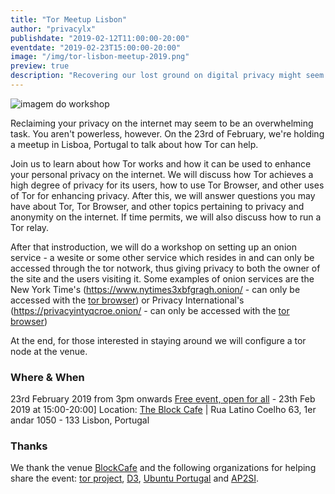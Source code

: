 ```yaml
---
title: "Tor Meetup Lisbon"
author: "privacylx"
publishdate: "2019-02-12T11:00:00-20:00"
eventdate: "2019-02-23T15:00:00-20:00"
image: "/img/tor-lisbon-meetup-2019.png"
preview: true
description: "Recovering our lost ground on digital privacy might seem like an overwhelming taks, but in fact it is not as hard. In this workshop, we will explore and explain how to can help us in that as well as have a gathering of people interested in these topics"
---
```


![imagem do workshop](/img/tor-lisbon-meetup-2019.png)

Reclaiming your privacy on the internet may seem to be an overwhelming task. You aren't powerless, however. On the 23rd of February, we're holding a meetup in Lisboa, Portugal to talk about how Tor can help.

Join us to learn about how Tor works and how it can be used to enhance your personal privacy on the internet. We will discuss how Tor achieves a high degree of privacy for its users, how to use Tor Browser, and other uses of Tor for enhancing privacy. After this, we will answer questions you may have about Tor, Tor Browser, and other topics pertaining to privacy and anonymity on the internet. If time permits, we will also discuss how to run a Tor relay.

After that instroduction, we will do a workshop on setting up an onion service - a wesite or some other service which resides in and can only be accessed through the tor notwork, thus giving privacy to both the owner of the site and the users visiting it. Some examples of onion services are the New York Time's (https://www.nytimes3xbfgragh.onion/ - can only be accessed with the [tor browser](https://torproject.org)) or Privacy International's (https://privacyintyqcroe.onion/ - can only be accessed with the [tor browser](https://torproject.org))


At the end, for those interested in staying around we will configure a tor node at the venue.

### Where & When
23rd February 2019 from 3pm onwards
[Free event, open for all](https://www.meetup.com/Social-at-The-Block-Cafe/) - 23th Feb 2019 at 15:00-20:00]
Location: [The Block Cafe](http://theblock.cafe/) |  Rua Latino Coelho 63, 1er andar 1050 - 133 Lisbon, Portugal

### Thanks
We thank the venue [BlockCafe](https://www.meetup.com/Social-at-The-Block-Cafe/) and the following organizations for helping share the event: [tor project](https://blog.torproject.org/events/tor-meetup-lisbon), [D3](https://direitosdigitais.pt/), [Ubuntu Portugal](https://mobile.twitter.com/ubuntuportugal/status/1095964304283713537) and [AP2SI](https://ap2si.org/).


